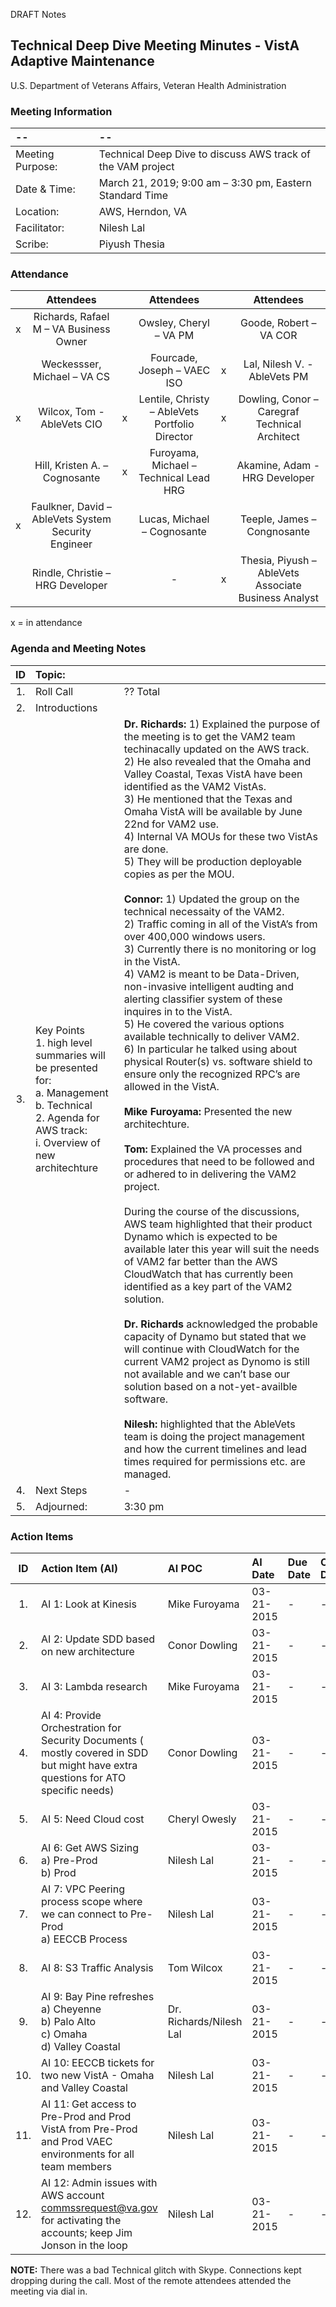 DRAFT Notes

## Technical Deep Dive Meeting Minutes  - VistA Adaptive Maintenance
U.S. Department of Veterans Affairs, Veteran Health Administration


### Meeting Information
| -- | -- |
|:---|:---|
| Meeting Purpose: | Technical Deep Dive to discuss AWS track of the VAM project  |
| Date & Time: |	March 21, 2019; 9:00 am – 3:30 pm, Eastern Standard Time |
| Location:	| AWS, Herndon, VA | 
| Facilitator:	| Nilesh Lal |
| Scribe: |	Piyush Thesia |


### Attendance
|  | Attendees |  | Attendees	|  | Attendees |
|:---:|:---:|:---:|:---:|:---:|:---:|
| x | Richards, Rafael M – VA Business Owner |  | Owsley, Cheryl – VA PM |  | Goode, Robert – VA COR  |
|  | Weckessser, Michael – VA CS |  | Fourcade, Joseph – VAEC ISO | x | Lal, Nilesh V. - AbleVets PM |
| x | Wilcox, Tom - AbleVets CIO | x | Lentile, Christy – AbleVets Portfolio Director | x | Dowling, Conor – Caregraf Technical Architect | 
|  | Hill, Kristen A. – Cognosante | x | Furoyama, Michael – Technical Lead HRG |  | Akamine, Adam - HRG Developer |
| x | Faulkner, David – AbleVets System Security Engineer |  | Lucas, Michael – Cognosante  |  | Teeple, James – Congnosante |
|  | Rindle, Christie – HRG Developer |  |  -  | x | Thesia, Piyush – AbleVets Associate Business Analyst |

x = in attendance


### Agenda and Meeting Notes
| ID | Topic: |  |
|:---:|:---|:---|
| 1. | Roll Call | ?? Total |
| 2. | Introductions |  | 
| 3. | Key Points </br> 1.	high level summaries will be presented for: </br> a.	Management </br> b.	Technical </br> 2.	Agenda for AWS track: </br> i.	Overview of new architechture | **Dr. Richards:** 1) Explained the purpose of the meeting is to get the VAM2 team techinacally updated on the AWS track. </br> 2) He also revealed that the Omaha and Valley Coastal, Texas VistA have been identified as the VAM2 VistAs. </br> 3) He mentioned that the Texas and Omaha VistA will be available by June 22nd for VAM2 use. </br> 4) Internal VA MOUs for these two VistAs are done. </br> 5) They will be production deployable copies as per the MOU. </br> </br> **Connor:** 1) Updated the group on the technical necessaity of the VAM2. </br> 2) Traffic coming in all of the VistA’s from over 400,000 windows users.  </br> 3) Currently there is no monitoring or log in the VistA. </br> 4) VAM2 is meant to be Data-Driven, non-invasive intelligent audting and alerting classifier system of these inquires in to the VistA. </br> 5) He covered the various options available technically to deliver VAM2. </br> 6) In particular he talked using about physical Router(s) vs. software shield to ensure only the recognized RPC’s are allowed in the VistA. </br> </br> **Mike Furoyama:** Presented the new architechture. </br> </br> **Tom:** Explained the VA processes and procedures that need to be followed and or adhered to in delivering the VAM2 project. </br> </br> During the course of the discussions, AWS team highlighted that their product Dynamo which is expected to be available later this year will suit the needs of VAM2 far better than the AWS CloudWatch that has currently been identified as a key part of the VAM2 solution.</br>  </br> **Dr. Richards** acknowledged the probable capacity of Dynamo but stated that we will continue with CloudWatch for the current VAM2 project as Dynomo is still not available and we can’t base our solution based on a not-yet-availble software. </br> </br> **Nilesh:** highlighted that the AbleVets team is doing the project management and how the current timelines and lead times required for permissions etc. are managed. |
| 4. |	Next Steps | - |
| 5. | Adjourned: | 3:30 pm |



### Action Items
| ID | Action Item (AI) | AI POC | AI Date | Due Date | Completed Date | Comments |
|:---:|:---|:---|:---|:---|:---|:---:|
| 1. | AI 1:  Look at Kinesis | Mike Furoyama | 03-21-2015 | - | - | - |
| 2. | AI 2:  Update SDD based on new architecture | Conor Dowling | 03-21-2015 | - | - | - |
| 3. | AI 3:  Lambda research | Mike Furoyama | 03-21-2015 | - | - | - |
| 4. | AI 4:  Provide Orchestration  for Security Documents ( mostly covered in SDD but might have extra questions for ATO specific needs) | Conor Dowling | 03-21-2015 | - | - | - |
| 5. | AI 5:  Need Cloud cost  | Cheryl Owesly | 03-21-2015 | - | - | - |
| 6. | AI 6:  Get AWS Sizing </br> a)	Pre-Prod </br> b)	Prod | Nilesh Lal | 03-21-2015 | - | - | - |
| 7. | AI 7:  VPC Peering process scope where we can connect to Pre-Prod </br> a)	EECCB Process | Nilesh Lal | 03-21-2015 | - | - | - |
| 8. | AI 8:  S3 Traffic Analysis | Tom Wilcox | 03-21-2015 | - | - | - |
| 9. | AI 9:  Bay Pine refreshes </br> a)	Cheyenne </br> b)	Palo Alto </br> c)	Omaha </br> d)	Valley Coastal | Dr. Richards/Nilesh Lal | 03-21-2015 | - | - | - |
| 10. | AI 10:  EECCB tickets for two new VistA - Omaha and Valley Coastal | Nilesh Lal | 03-21-2015 | - | - | - |
| 11. | AI 11:  Get access to Pre-Prod and Prod VistA from Pre-Prod and Prod VAEC environments for all team members | Nilesh Lal | 03-21-2015 | - | - | - |
| 12. | AI 12:  Admin issues with AWS account commssrequest@va.gov for activating the accounts; keep Jim Jonson in the loop | Nilesh Lal | 03-21-2015 | - | - | - |
			

**NOTE:** There was a bad Technical glitch with Skype. Connections kept dropping during the call.  Most of the remote attendees attended the meeting via dial in.




